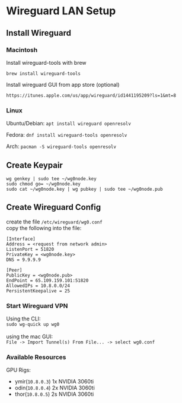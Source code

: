# Wireguard LAN Setup

## Install Wireguard

### Macintosh

Install wireguard-tools with brew

`brew install wireguard-tools`

Install wireguard GUI from app store (optional)

`https://itunes.apple.com/us/app/wireguard/id1441195209?ls=1&mt=8`

### Linux 

Ubuntu/Debian:
`apt install wireguard openresolv`

Fedora:
`dnf install wireguard-tools openresolv`

Arch:
`pacman -S wireguard-tools openresolv`

## Create Keypair

```
wg genkey | sudo tee ~/wg0node.key
sudo chmod go= ~/wg0node.key
sudo cat ~/wg0node.key | wg pubkey | sudo tee ~/wg0node.pub
```

## Create Wireguard Config

create the file `/etc/wireguard/wg0.conf`
<br>
copy the following into the file:
```
[Interface]
Address = <request from network admin>
ListenPort = 51820
PrivateKey = <wg0node.key>
DNS = 9.9.9.9

[Peer]
PublicKey = <wg0node.pub>
EndPoint = 65.109.159.101:51820
AllowedIPs = 10.8.0.0/24
PersistentKeepalive = 25
```
### Start Wireguard VPN
Using the CLI:
<br>
`sudo wg-quick up wg0`
<br>
<br>
using the mac GUI:
<br>
`File -> Import Tunnel(s) From File... -> select wg0.conf`


### Available Resources
GPU Rigs:
- ymir(`10.8.0.3`) 1x NVIDIA 3060ti
- odin(`10.8.0.4`) 2x NVIDIA 3060ti
- thor(`10.8.0.5`) 2s NVIDIA 3060ti
